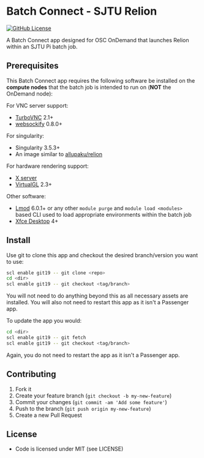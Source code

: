 # Batch Connect - SJTU Relion

[![GitHub License](https://img.shields.io/badge/license-MIT-green.svg)](https://opensource.org/licenses/MIT)

A Batch Connect app designed for OSC OnDemand that launches Relion within an SJTU Pi batch job.

## Prerequisites

This Batch Connect app requires the following software be installed on the
**compute nodes** that the batch job is intended to run on (**NOT** the
OnDemand node):

For VNC server support:

- [TurboVNC] 2.1+
- [websockify] 0.8.0+

For singularity:
- Singularity 3.5.3+
- An image similar to [allupaku/relion]

For hardware rendering support:

- [X server]
- [VirtualGL] 2.3+

[allupaku/relion]: https://hub.docker.com/r/allupaku/relion/tags

Other software:

- [Lmod] 6.0.1+ or any other `module purge` and `module load <modules>` based
  CLI used to load appropriate environments within the batch job
- [Xfce Desktop] 4+

[TurboVNC]: http://www.turbovnc.org/
[Xfce Desktop]: https://xfce.org/
[websockify]: https://github.com/novnc/websockify
[Lmod]: https://www.tacc.utexas.edu/research-development/tacc-projects/lmod
[X server]: https://www.x.org/
[VirtualGL]: http://www.virtualgl.org/

## Install

Use git to clone this app and checkout the desired branch/version you want to
use:

```sh
scl enable git19 -- git clone <repo>
cd <dir>
scl enable git19 -- git checkout <tag/branch>
```

You will not need to do anything beyond this as all necessary assets are
installed. You will also not need to restart this app as it isn't a Passenger
app.

To update the app you would:

```sh
cd <dir>
scl enable git19 -- git fetch
scl enable git19 -- git checkout <tag/branch>
```

Again, you do not need to restart the app as it isn't a Passenger app.

## Contributing

1. Fork it
2. Create your feature branch (`git checkout -b my-new-feature`)
3. Commit your changes (`git commit -am 'Add some feature'`)
4. Push to the branch (`git push origin my-new-feature`)
5. Create a new Pull Request

## License

* Code is licensed under MIT (see LICENSE)
